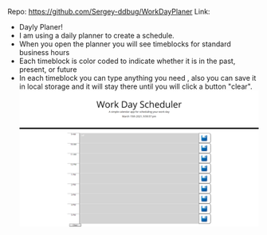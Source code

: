 Repo: https://github.com/Sergey-ddbug/WorkDayPlaner
Link:



* Dayly Planer!
* I am using a daily planner to create a schedule.
* When you open the planner you will see timeblocks for standard business hours
* Each timeblock is color coded to indicate whether it is in the past, present, or future
* In each timeblock you can type anything you need , also you can save it in local storage and it will stay there until you will click a button "clear".
 ![screenshot](Assets/WorkDayPlaner.png) 
